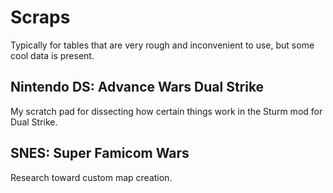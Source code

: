 # Scraps

Typically for tables that are very rough and inconvenient to use, but some cool data is present.

## Nintendo DS: Advance Wars Dual Strike

My scratch pad for dissecting how certain things work in the Sturm mod for Dual Strike.


## SNES: Super Famicom Wars

Research toward custom map creation.
